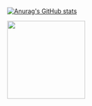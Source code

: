 ###

[![Anurag's GitHub stats](https://github-readme-stats.vercel.app/api?username=gucam&theme=gotham&show_icons=true)](https://github.com/gucam/github-readme-stats)

<img height="180em" src="https://github-readme-stats.vercel.app/api/top-langs/?username=gucam&layout=compact&langs_count=7&theme=gotham"/>
